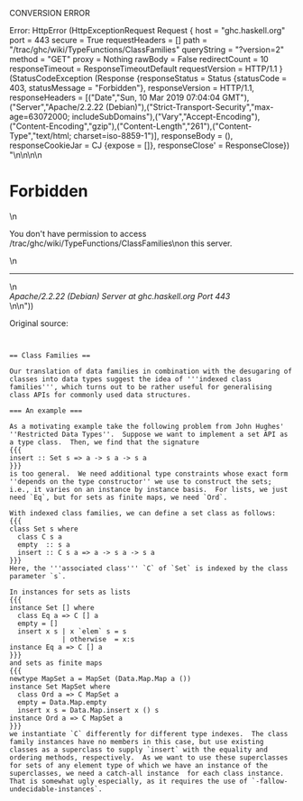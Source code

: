 CONVERSION ERROR

Error: HttpError (HttpExceptionRequest Request {
  host                 = "ghc.haskell.org"
  port                 = 443
  secure               = True
  requestHeaders       = []
  path                 = "/trac/ghc/wiki/TypeFunctions/ClassFamilies"
  queryString          = "?version=2"
  method               = "GET"
  proxy                = Nothing
  rawBody              = False
  redirectCount        = 10
  responseTimeout      = ResponseTimeoutDefault
  requestVersion       = HTTP/1.1
}
 (StatusCodeException (Response {responseStatus = Status {statusCode = 403, statusMessage = "Forbidden"}, responseVersion = HTTP/1.1, responseHeaders = [("Date","Sun, 10 Mar 2019 07:04:04 GMT"),("Server","Apache/2.2.22 (Debian)"),("Strict-Transport-Security","max-age=63072000; includeSubDomains"),("Vary","Accept-Encoding"),("Content-Encoding","gzip"),("Content-Length","261"),("Content-Type","text/html; charset=iso-8859-1")], responseBody = (), responseCookieJar = CJ {expose = []}, responseClose' = ResponseClose}) "<!DOCTYPE HTML PUBLIC \"-//IETF//DTD HTML 2.0//EN\">\n<html><head>\n<title>403 Forbidden</title>\n</head><body>\n<h1>Forbidden</h1>\n<p>You don't have permission to access /trac/ghc/wiki/TypeFunctions/ClassFamilies\non this server.</p>\n<hr>\n<address>Apache/2.2.22 (Debian) Server at ghc.haskell.org Port 443</address>\n</body></html>\n"))

Original source:

```trac


== Class Families ==

Our translation of data families in combination with the desugaring of classes into data types suggest the idea of '''indexed class families''', which turns out to be rather useful for generalising class APIs for commonly used data structures.

=== An example ===

As a motivating example take the following problem from John Hughes' ''Restricted Data Types''.  Suppose we want to implement a set API as a type class.  Then, we find that the signature
{{{
insert :: Set s => a -> s a -> s a
}}}
is too general.  We need additional type constraints whose exact form ''depends on the type constructor'' we use to construct the sets; i.e., it varies on an instance by instance basis.  For lists, we just need `Eq`, but for sets as finite maps, we need `Ord`.

With indexed class families, we can define a set class as follows:
{{{
class Set s where
  class C s a
  empty  :: s a
  insert :: C s a => a -> s a -> s a
}}}
Here, the '''associated class''' `C` of `Set` is indexed by the class parameter `s`.

In instances for sets as lists
{{{
instance Set [] where
  class Eq a => C [] a
  empty = []
  insert x s | x `elem` s = s
             | otherwise  = x:s
instance Eq a => C [] a
}}}
and sets as finite maps
{{{
newtype MapSet a = MapSet (Data.Map.Map a ())
instance Set MapSet where
  class Ord a => C MapSet a
  empty = Data.Map.empty
  insert x s = Data.Map.insert x () s
instance Ord a => C MapSet a
}}}
we instantiate `C` differently for different type indexes.  The class family instances have no members in this case, but use existing classes as a superclass to supply `insert` with the equality and ordering methods, respectively.  As we want to use these superclasses for sets of any element type of which we have an instance of the superclasses, we need a catch-all instance  for each class instance.  That is somewhat ugly especially, as it requires the use of `-fallow-undecidable-instances`.
```
